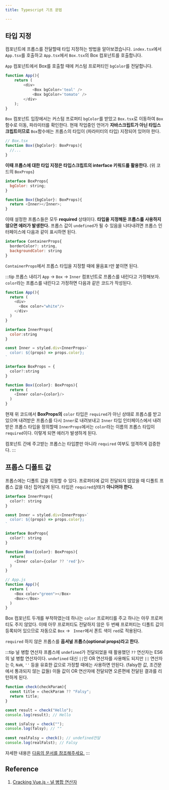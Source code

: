 ```yaml
---
title: Typescript 기초 문법

---
```

## 타입 지정

컴포넌트에 프롭스를 전달할때 타입 지정하는 방법을 알아보겠습니다. `index.tsx`에서 `App.tsx`를 호출하고 `App.tsx`에서 `Box.tsx`의 Box 컴포넌트를 호출합니다.

`App` 컴포넌트에서 Box를 호출할 때에 커스텀 프로퍼티인 `bgColor`를 전달합니다.

```javascript
function App(){
    return (
        <div>
            <Box bgColor='teal' />
            <Box bgColor='tomato' />
        </div>
    );  
}
```

`Box` 컴포넌트 입장에서는 커스텀 프로퍼티 `bgColor`를 받았고 `Box.tsx`로 이동하여 `Box`함수로 이동, 파라미터를 확인한다. 현재 작업중인 언어가 **자바스크립트가 아닌 타입스크립트이므로** `Box`함수에는 프롭스의 타입이 (파라미터의 타입) 지정되어 있어야 한다. 

```javascript
// Box.tsx
function Box({bgColor}: BoxProps){
  //...
}
```

**이때 프롭스에 대한 타입 지정은 타입스크립트의 interface 키워드를 활용한다.** (위 코드의 `BoxProps`) 

```javascript
interface BoxProps{
  bgColor: string;
}

function Box({bgColor}: BoxProps){
  return <Inner></Inner>;
}
```

이때 설정한 프롭스들은 모두 **required** 상태이다. **타입을 지정해둔 프롭스를 사용하지 않으면 에러가 발생한다.** 프롭스 값이 `undefined`가 될 수 있음을 나타내려면 프롭스 인터페이스에 다음과 같이 표시하면 된다.

```javascript
interface ContainerProps{
  borderColor?: string,
  backgroundColor: string
}
```
`ContainerProps`에서 프롭스 타입을 지정할 때에 물음표`?`만 붙이면 된다.

:::tip 프롭스 내리기
`App` -> `Box` -> `Inner` 컴포넌트로 프롭스를 내린다고 가정해보자. `color`라는 프롭스를 내린다고 가정하면 다음과 같은 코드가 작성된다.

```javascript
function App(){
  return (
    <div>
      <Box color="white"/>
    </div>
  )
}
```

```javascript
interface InnerProps{
  color:string
}

const Inner = styled.div<InnerProps>`
  color: ${(props) => props.color};
`

interface BoxProps = {
  color?:string
}

function Box({color}: BoxProps){
  return (
    <Inner color={color}/>
  )
}
```

현재 위 코드에서 **BoxProps의** `color` 타입은 `required`가 아닌 상태로 프롭스를 받고 있으며 내려받은 프롭스를 다시 `Inner`로 내려보내고 `Inner` 타입 인터페이스에서 내려받은 프롭스 타입을 정의할때 `InnerProps`에서는 `color`라는 이름의 프롭스 타입이 `required`이다. 이렇게 되면 에러가 발생하게 된다.

컴포넌트 간에 주고받는 프롭스는 타입뿐만 아니라 `required` 여부도 엄격하게 검증한다. 
:::

## 프롭스 디폴트 값

프롭스에는 디폴트 값을 지정할 수 있다. 프로퍼티에 값이 전달되지 않았을 때 디폴트 프롭스 값을 대신 집어넣게 된다. 타입은 `required`상태가 **아니어야 한다.**

```javascript
interface InnerProps{
  color?: string
}

const Inner = styled.div<InnerProps>`
  color: ${(props) => props.color};
`

interface BoxProps{
  color?: string
}

function Box({color}: BoxProps){
  return(
    <Inner color={color ?? 'red'}/>
  )
}
```
```javascript
// App.js
function App(){
  return (
    <Box color="green"></Box>
    <Box></Box>
  )
}
```

Box 컴포넌트 두개를 부착하였는데 하나는 `color` 프로퍼티를 주고 하나는 아무 프로퍼티도 주지 않았다. 이때 아무 프로퍼티도 전달하지 않은 두 번째 프로퍼티는 디폴트 값이 등록되어 있으므로 자동으로 `Box` -> ` Inner`에서 폰트 색이 `red`로 적용된다.

`required` 하지 않은 프롭스를 **옵셔널 프롭스(optional props)라고 한다.**

:::tip 널 병합 연산자
프롭스에 `undefined`가 전달되었을 때 활용했던 `??` 연산자는 ES6의 널 병합 연산자이다. `undefined` 대신 `||`인 OR 연산자를 사용해도 되지만 `||` 연산자는 0, `NaN`, `''` 등을 유효한 값으로 가정할 때에는 사용하면 안된다. (falsy한 값, 조건문에서 통과되지 않는 값들) 이들 값이 OR 연산자에 전달되면 오른편에 전달된 결과를 리턴하게 된다.

```javascript
function check(checkParam){
  const title = checkParam ?? "Falsy";
  return title;
}

const result = check("Hello");
console.log(result); // Hello

const isFalsy = check("");
console.log(falsy); // ""
  
const realFalsy = check(); // undefined전달
console.log(realFalst); // Falsy
```

자세한 내용은 [다음의 문서를 참조해주세요.](https://joshua1988.github.io/vue-camp/es6+/nullish-coalescing-operator.html)
:::



## Reference 
1. [Cracking Vue.js - 널 병합 연산자](https://joshua1988.github.io/vue-camp/es6+/nullish-coalescing-operator.html)